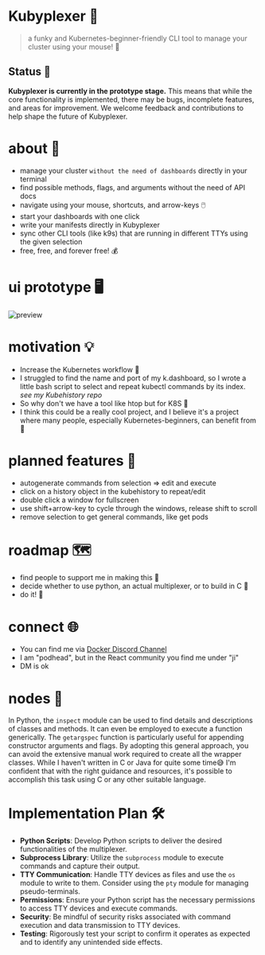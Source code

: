 # Kubyplexer 🚀
> a funky and Kubernetes-beginner-friendly CLI tool to manage your cluster using your mouse! 🎉
## Status 🚧
**Kubyplexer is currently in the prototype stage.** This means that while the core functionality is implemented, there may be bugs, incomplete features, and areas for improvement. We welcome feedback and contributions to help shape the future of Kubyplexer.

# about 📝
- manage your cluster `without the need of dashboards` directly in your terminal
- find possible methods, flags, and arguments without the need of API docs
- navigate using your mouse, shortcuts, and arrow-keys 🖱️
- start your dashboards with one click
- write your manifests directly in Kubyplexer
- sync other CLI tools (like k9s) that are running in different TTYs using the given selection
- free, free, and forever free! 💰

# ui prototype 🖥️
![preview](https://github.com/ji-soft/kubyplexer/blob/main/kubyplexer_noinfo.png?raw=true)

# motivation 💡
- Increase the Kubernetes workflow 🚀
- I struggled to find the name and port of my k.dashboard, so I wrote a little bash script to select and repeat kubectl commands by its index. *see my Kubehistory repo*
- So why don't we have a tool like htop but for K8S 🤔
- I think this could be a really cool project, and I believe it's a project where many people, especially Kubernetes-beginners, can benefit from 🌟

# planned features 🎯
- autogenerate commands from selection => edit and execute
- click on a history object in the kubehistory to repeat/edit
- double click a window for fullscreen
- use shift+arrow-key to cycle through the windows, release shift to scroll
- remove selection to get general commands, like get pods

# roadmap 🗺️
- find people to support me in making this 🤝
- decide whether to use python, an actual multiplexer, or to build in C 🔧
- do it! 💪

# connect 🌐
- You can find me via [Docker Discord Channel](https://discord.gg/HDnGNa68)
- I am "podhead", but in the React community you find me under "ji"
- DM is ok

# nodes 🧩
In Python, the `inspect` module can be used to find details and descriptions of classes and methods. It can even be employed to execute a function generically. The `getargspec` function is particularly useful for appending constructor arguments and flags. By adopting this general approach, you can avoid the extensive manual work required to create all the wrapper classes. While I haven't written in C or Java for quite some time😅  I'm confident that with the right guidance and resources, it's possible to accomplish this task using C or any other suitable language. 

# Implementation Plan 🛠️
- **Python Scripts**: Develop Python scripts to deliver the desired functionalities of the multiplexer.
- **Subprocess Library**: Utilize the `subprocess` module to execute commands and capture their output.
- **TTY Communication**: Handle TTY devices as files and use the `os` module to write to them. Consider using the `pty` module for managing pseudo-terminals.
- **Permissions**: Ensure your Python script has the necessary permissions to access TTY devices and execute commands.
- **Security**: Be mindful of security risks associated with command execution and data transmission to TTY devices.
- **Testing**: Rigorously test your script to confirm it operates as expected and to identify any unintended side effects.
